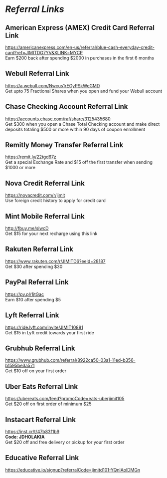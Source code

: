 # _Referral Links_

## American Express (AMEX) Credit Card Referral Link
<https://americanexpress.com/en-us/referral/blue-cash-everyday-credit-card?ref=JIMITDG7YV&XLINK=MYCP>  
Earn $200 back after spending $2000 in purchases in the first 6 months

## Webull Referral Link
<https://a.webull.com/Nwcus1rEGyPSkWeGMD>  
Get upto 75 Fractional Shares when you open and fund your Webull account

## Chase Checking Account Referral Link
<https://accounts.chase.com/raf/share/3125435680>  
Get $300 when you open a Chase Total Checking account and make direct deposits totaling $500 or more within 90 days of coupon enrollment

## Remitly Money Transfer Referral Link
<https://remit.ly/22tgd67z>  
Get a special Exchange Rate and $15 off the first transfer when sending $1000 or more

## Nova Credit Referral Link
<https://novacredit.com/r/jimit>  
Use foreign credit history to apply for credit card  

## Mint Mobile Referral Link
<http://fbuy.me/siwcD>  
Get $15 for your next recharge using this link

## Rakuten Referral Link
<https://www.rakuten.com/r/JIMITD6?eeid=28187>  
Get $30 after spending $30

## PayPal Referral Link
<https://py.pl/1jtGac>  
Earn $10 after spending $5

## Lyft Referral Link
<https://ride.lyft.com/invite/JIMIT10881>  
Get $15 in Lyft credit towards your first ride

## Grubhub Referral Link
<https://www.grubhub.com/referral/8922ca50-03a1-11ed-b356-b1595be3a571>  
Get $10 off on your first order

## Uber Eats Referral Link
<https://ubereats.com/feed?promoCode=eats-uberjimit105>  
Get $20 off on first order of minimum $25

## Instacart Referral Link
<https://inst.cr/t/47b83f1b9>  
**Code: JDHOLAKIA**  
Get $20 off and free delivery or pickup for your first order

## Educative Referral Link
<https://educative.io/signup?referralCode=jimitd101-YQnlAolDMGn>
